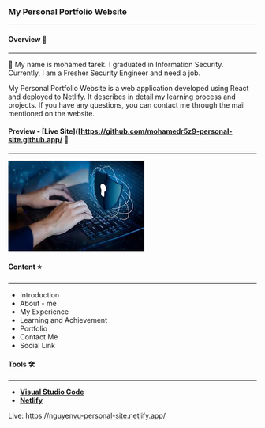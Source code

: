 ### My Personal Portfolio Website 
---
#### Overview 🔗
---
👋 My name is mohamed tarek. I graduated in Information Security. Currently, I am a Fresher Security Engineer and need a job.

My Personal Portfolio Website is a web application developed using React and deployed to Netlify. It describes in detail my learning process and projects. If you have any questions, you can contact me through the mail mentioned on the website.
#### Preview - __[Live Site]([https://github.com/mohamedr5z9-personal-site.github.app/__ 🚩
----
![Preview!](src/assets/prtofolio.jpeg "Live Site")

#### Content ⭐
---
- Introduction
- About - me
- My Experience
- Learning and Achievement
- Portfolio
- Contact Me
- Social Link
#### Tools 🛠️
---
- __[Visual Studio Code](https://code.visualstudio.com/)__
- __[Netlify](https://www.netlify.com/)__

Live: https://nguyenvu-personal-site.netlify.app/
